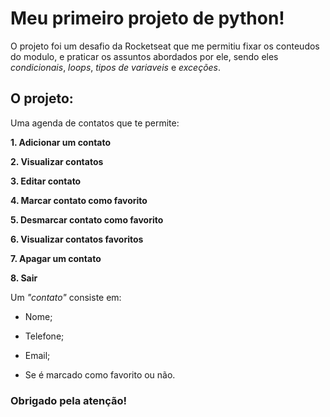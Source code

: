 
# Meu primeiro projeto de python!

O projeto foi um desafio da Rocketseat que me permitiu fixar os conteudos do modulo, e praticar os assuntos abordados por ele, sendo eles *condicionais*, *loops*, *tipos de variaveis* e *exceções*.

## O projeto:

Uma agenda de contatos que te permite:

  **1.  Adicionar um contato**
  
  **2.  Visualizar contatos**
  
  **3.  Editar contato**

  **4.  Marcar contato como favorito**
  
  **5.  Desmarcar contato como favorito**
   
  **6.  Visualizar contatos favoritos**
  
  **7.  Apagar um contato**
  
  **8.  Sair**

Um *"contato"* consiste em: 

- Nome; 

- Telefone; 

- Email;

- Se é marcado como favorito ou não.


### Obrigado pela atenção!
